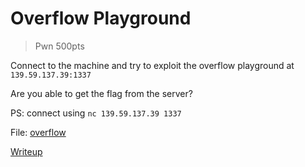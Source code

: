 # Overflow Playground

> Pwn 500pts

Connect to the machine and try to exploit the overflow playground at `139.59.137.39:1337`

Are you able to get the flag from the server?

PS: connect using `nc 139.59.137.39 1337`

File: [overflow](./overflow)

[Writeup](./writeup.md)
